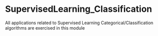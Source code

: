 # SupervisedLearning_Classification
All  applications related to Supervised Learning Categorical/Classification algorithms are exercised in this module
